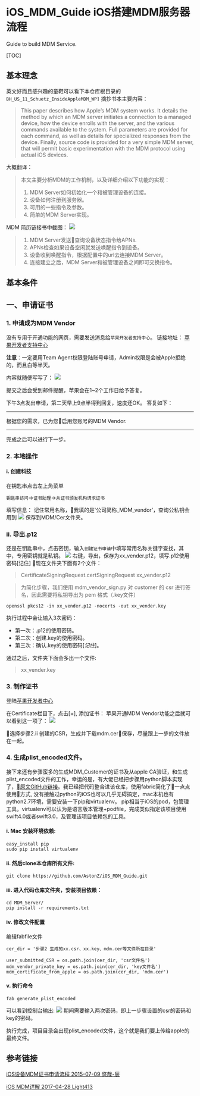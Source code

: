 # iOS_MDM_Guide iOS搭建MDM服务器流程
Guide to build MDM Service.

[TOC]

## 基本理念
英文好而且感兴趣的童鞋可以看下本仓库根目录的`BH_US_11_Schuetz_InsideAppleMDM_WP]`
摘抄书本主要内容：
>This paper describes how Apple’s MDM system works.
It details the method by which an MDM server initiates a connection to a managed device, how the device enrolls with the server, and the various commands available to the system. Full parameters are provided for each command, as well as details for specialized responses from the device. Finally, source code is provided for a very simple MDM server, that will permit basic experimentation with the MDM protocol using actual iOS devices.

大概翻译：
>本文主要分析MDM的工作机制，以及详细介绍以下功能的实现：
>1. MDM Server如何初始化一个和被管理设备的连接。
>2. 设备如何注册到服务器。
>3. 可用的一些指令及参数。
>4. 简单的MDM Server实现。

MDM 简历链接书中截图：
![](images/mdm_construct.png)

>1. MDM Server发送查询设备状态指令给APNs.
>2. APNs检查如果设备空闲就发送唤醒指令到设备。
>3. 设备收到唤醒指令，根据配置中的url去连接MDM Server。
>4. 连接建立之后，MDM Server和被管理设备之间即可交换指令。

## 基本条件

## 一、申请证书

### 1. 申请成为MDM Vendor
没有专用于开通功能的网页，需要发送消息给`苹果开发者支持中心`。
链接地址：
[苹果开发者支持中心](https://developer.apple.com/contact/submit/)

**注意**：一定要用Team Agent权限登陆账号申请，Admin权限是会被Apple拒绝的，而且白等半天。

内容就随便写写了：
![](./images/apply_vender.png)

提交之后会受到邮件提醒，苹果会在1~2个工作日给予答复。

下午3点发出申请，第二天早上9点半得到回复，速度还OK。
答复如下：
****
根据您的需求，已为您启用您账号的MDM Vendor.
****
完成之后可以进行下一步。

### 2. 本地操作
#### i. 创建科技
在钥匙串点击左上角菜单

`钥匙串访问`->`证书助理`->`从证书颁发机构请求证书`

填写信息：
记住常用名称，我填的是'公司简称_MDM_vendor'，查询公私钥会用到
![](images/signing_request.png)
保存到MDM/Cer文件夹。

### ii. 导出.p12
还是在钥匙串中，点击密钥，输入`创建证书申请`中填写常用名称关键字查找，其中，专用密钥就是私钥。
![](images/find_crq_pri_key.png)
右键，导出，保存为xx_vender.p12，填写.p12使用密码[记住]
现在文件夹下面有2个文件：
> CertificateSigningRequest.certSigningRequest
> xx_vender.p12

>为简化步骤，我们使用 mdm_vendor_sign.py 对 customer 的 csr 进行签名，因此需要将私钥导出为 pem 格式（.key文件）
``` command line
openssl pkcs12 -in xx_vender.p12 -nocerts -out xx_vender.key
```
执行过程中会让输入3次密码：
* 第一次：.p12的使用密码。
* 第二次：创建.key的使用密码。
* 第三次：确认.key的使用密码[*记住*]。

通过之后，文件夹下面会多出一个文件:
> xx_vender.key

### 3. 制作证书
登陆[苹果开发者中心](https://developer.apple.com/account/ios/certificate/)

在Certificate栏目下，点击[+], 添加证书：
苹果开通MDM Vendor功能之后就可以看到这一项了：
![](images/add_mdm_cer_portal.png)

选择步骤2.ii 创建的CSR，生成并下载mdm.cer保存，尽量跟上一步的文件放在一起。

### 4. 生成plist_encoded文件。
接下来还有步骤蛮多的生成MDM_Customer的证书及从apple CA验证，和生成plist_encoded文件的工作，幸运的是，有大佬已经把步骤用python脚本实现了，[原文GitHub链接](https://github.com/grinich/mdmvendorsign)。我已经把代码整合进该仓库，使用fabric简化了一点点使用方式, 没有接触过python的iOS也可以几乎无碍搞定，mac本机也有python2.7环境，需要安装一下pip和virtualenv。 pip相当于iOS的pod，包管理工具。virtualenv可以认为是语言版本管理+podfile，完成类似指定该项目使用swift4.0或者swift3.0，及管理该项目依赖包的工具。
#### i. Mac 安装环境依赖:
```
easy_install pip
sudo pip install virtualenv
```

#### ii. 然后clone本仓库所有文件:
```
git clone https://github.com/AstonZ/iOS_MDM_Guide.git
```

#### iii. 进入代码仓库文件夹，安装项目依赖：
```
cd MDM_Server/
pip install -r requirements.txt
```

#### iv. 修改文件配置
编辑fabfile文件
```
cer_dir = '步骤2 生成的xx.csr、xx.key、mdm.cer等文件所在目录'

user_submitted_CSR = os.path.join(cer_dir, 'csr文件名')
mdm_vendor_private_key = os.path.join(cer_dir, 'key文件名')
mdm_certificate_from_apple = os.path.join(cer_dir, 'mdm.cer')
```

#### v. 执行命令
```
fab generate_plist_encoded
```
可以看到控制台输出:
![](images/gender_plist.png)
期间需要输入两次密码，即上一步骤设置的csr的密码和key的密码。

执行完成，项目目录会出现plist_encoded文件，这个就是我们要上传给apple的最终文件。


## 参考链接
[iOS设备MDM证书申请流程 2015-07-09 悠哉-辰](https://blog.csdn.net/fobhappy/article/details/46819857)

[iOS MDM详解 2017-04-28 Light413](https://www.jianshu.com/p/6112050ea31a)














